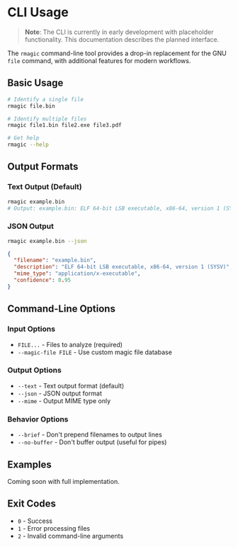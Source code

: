 # CLI Usage

> **Note**: The CLI is currently in early development with placeholder functionality. This documentation describes the planned interface.

The `rmagic` command-line tool provides a drop-in replacement for the GNU `file` command, with additional features for modern workflows.

## Basic Usage

```bash
# Identify a single file
rmagic file.bin

# Identify multiple files
rmagic file1.bin file2.exe file3.pdf

# Get help
rmagic --help
```

## Output Formats

### Text Output (Default)

```bash
rmagic example.bin
# Output: example.bin: ELF 64-bit LSB executable, x86-64, version 1 (SYSV)
```

### JSON Output

```bash
rmagic example.bin --json
```

```json
{
  "filename": "example.bin",
  "description": "ELF 64-bit LSB executable, x86-64, version 1 (SYSV)",
  "mime_type": "application/x-executable",
  "confidence": 0.95
}
```

## Command-Line Options

### Input Options

- `FILE...` - Files to analyze (required)
- `--magic-file FILE` - Use custom magic file database

### Output Options

- `--text` - Text output format (default)
- `--json` - JSON output format
- `--mime` - Output MIME type only

### Behavior Options

- `--brief` - Don't prepend filenames to output lines
- `--no-buffer` - Don't buffer output (useful for pipes)

## Examples

Coming soon with full implementation.

## Exit Codes

- `0` - Success
- `1` - Error processing files
- `2` - Invalid command-line arguments
